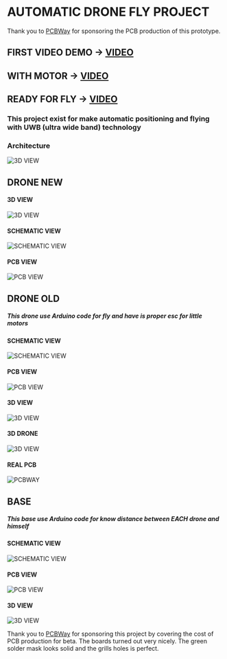 # AUTOMATIC DRONE FLY PROJECT

Thank you to [PCBWay](https://www.pcbway.com/) for sponsoring the PCB production of this prototype.

## FIRST VIDEO DEMO -> [VIDEO](https://youtube.com/shorts/m3bDPPfCCp4?feature=share)

## WITH MOTOR -> [VIDEO](https://youtube.com/shorts/Sa2Nf204R9k?feature=share)

## READY FOR FLY -> [VIDEO](https://www.youtube.com/shorts/XvAniwky4LE?feature=share)

### This project exist for make automatic positioning and flying with UWB (ultra wide band) technology

### Architecture

![3D VIEW](struct.png)

## DRONE NEW
#### 3D VIEW

![3D VIEW](new_drone/3d.PNG)

#### SCHEMATIC VIEW

![SCHEMATIC VIEW](new_drone/schematic.PNG)

#### PCB VIEW

![PCB VIEW](new_drone/pcb.PNG)

## DRONE OLD

##### This drone use Arduino code for fly and have is proper esc for little motors

#### SCHEMATIC VIEW

![SCHEMATIC VIEW](drone/schematic_pcb.png?raw=true)

#### PCB VIEW

![PCB VIEW](drone/pcb.png?raw=true)

#### 3D VIEW

![3D VIEW](drone/3d_pcb.png?raw=true)

#### 3D DRONE

![3D VIEW](drone/drone_3D.png?raw=true)

#### REAL PCB 

![PCBWAY](drone/pcbway.jpg?raw=true)

## BASE

##### This base use Arduino code for know distance between EACH drone and himself

#### SCHEMATIC VIEW

![SCHEMATIC VIEW](base/base_with_battery/schematic_pcb.png?raw=true)

#### PCB VIEW

![PCB VIEW](base/base_with_battery/pcb.png?raw=true)

#### 3D VIEW

![3D VIEW](base/base_with_battery/3d_pcb.png?raw=true)

Thank you to [PCBWay](https://www.pcbway.com/) for sponsoring this project by covering the cost of PCB production for beta. The boards turned out very nicely. The green solder mask looks solid and the grills holes is perfect.